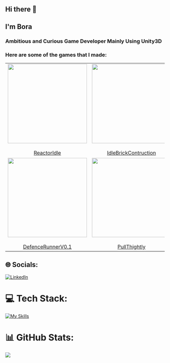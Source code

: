 ## Hi there 👋
## I'm Bora

### Ambitious and Curious Game Developer Mainly Using Unity3D

### Here are some of the games that I made:


<table>
  <tr>
    <td align="center" height="250" width ="50">
        <div class="grid-item"><img src="https://github.com/BoraOzkoc/ReactorIdle/blob/main/ReactorIdle.gif"  height="250"></div>
        <br />
              <a href="https://github.com/BoraOzkoc">
        ReactorIdle    
      </a>
    </td>
   <td align="center" height="250">
        <div class="grid-item"><img src="https://github.com/BoraOzkoc/IdleBrickContruction/blob/main/IdleBrickContruction.gif"  height="250"></div>
        <br />
              <a href="https://github.com/BoraOzkoc">
        IdleBrickContruction
      </a>
    </td>
    <td align="center" height="250">
        <div class="grid-item"><img src="https://github.com/BoraOzkoc/DefenceRunnerV0.2/blob/main/DefenceRunnerV0_2.gif"  height="250"></div>
        <br />
              <a href="https://github.com/BoraOzkoc">
        DefenceRunnerV0.2
      </a>
      <td align="center" height="250">
        <div class="grid-item"><img src="https://github.com/BoraOzkoc/ArmThemUp/blob/main/ArmThem_Up.gif" width ="120" height="250"></div>
        <br />
              <a href="https://github.com/BoraOzkoc">
        ArmThemUp      
      </a>
    </td>
    <td align="center" height="250">
        <div class="grid-item"><img src="https://github.com/BoraOzkoc/WeightTextBattle/blob/main/WeightTextBattle.gif" width ="120" height="250"></div>
        <br />
              <a href="https://github.com/BoraOzkoc">
        WeightTextBattle
      </a>
    </td>
    <td align="center" height="250">
        <div class="grid-item"><img src="https://github.com/BoraOzkoc/SlingShotMerge/blob/main/SlingShotMerge.gif" width ="120" height="250"></div>
        <br />
              <a href="https://github.com/BoraOzkoc">
        SlingShotMerge
      </a>
    </td>
    </td>

  </tr>
  <tr>
  <td align="center" height="250">
        <div class="grid-item"><img src="https://github.com/BoraOzkoc/DefenceRunnerV0.1/blob/main/DefenceRunnerV0_1.gif"  height="250"></div>
        <br />
              <a href="https://github.com/BoraOzkoc">
        DefenceRunnerV0.1
      </a>
    </td>
   <td align="center" height="250">
        <div class="grid-item"><img src="https://github.com/BoraOzkoc/PullThightly/blob/main/PullTightly.gif"  height="250"></div>
        <br />
              <a href="https://github.com/BoraOzkoc">
        PullThightly
      </a>
    </td>
    <td align="center" height="250">
        <div class="grid-item"><img src="https://github.com/BoraOzkoc/LeaveMeAlone/blob/main/LeaveMeAlone.gif"  height="250"></div>
        <br />
              <a href="https://github.com/BoraOzkoc">
        LeaveMeAlone!
      </a>
      <td align="center" height="250" width ="200">
        <div class="grid-item"><img src="https://github.com/BoraOzkoc/AR-DEMO-/blob/main/AR_DEMO.gif" width ="120" height="250"></div>
        <br />
              <a href="https://github.com/BoraOzkoc">
        AR-DEMO        
      </a>
    </td>
    <td align="center" height="250">
        <div class="grid-item"><img src="https://github.com/BoraOzkoc/CashierRun/blob/main/CashierRun.gif"  height="250"></div>
        <br />
              <a href="https://github.com/BoraOzkoc">
        CashierRun    
      </a>
    </td>
    <td align="center" height="250">
        <div class="grid-item"><img src="https://github.com/BoraOzkoc/PushThemForward/blob/main/PushThemForward_MOV_AdobeExpress.gif" width ="120" height="250"></div>
        <br />
              <a href="https://github.com/BoraOzkoc">
        PushThemForward
      </a>
    </td>
  </tr>
</table>


## 🌐 Socials:
[![LinkedIn](https://img.shields.io/badge/LinkedIn-%230077B5.svg?logo=linkedin&logoColor=white)](https://linkedin.com/in/bora-özkoç) 

# 💻 Tech Stack:
[![My Skills](https://skillicons.dev/icons?i=unity,blender,cs,cpp,python,github,stackoverflow,visualstudio,vscode,md,unreal)](https://github.com/BoraOzkoc)

# 📊 GitHub Stats:
![](https://github-readme-streak-stats.herokuapp.com/?user=BoraOzkoc&theme=gruvbox&hide_border=false)<br/>




